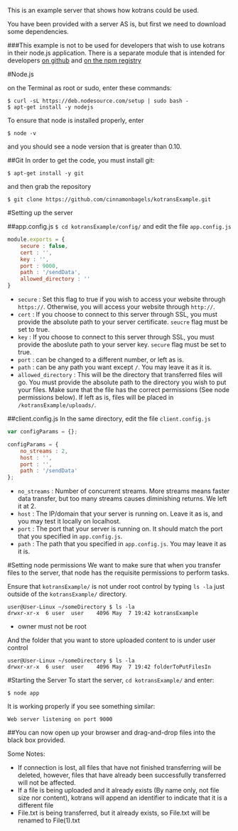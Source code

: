 This is an example server that shows how kotrans could be used.

You have been provided with a server AS is, but first we need to download some dependencies. 

###This example is not to be used for developers that wish to use kotrans in their node.js application. There is a separate module that is intended for developers [on github](https://github.com/cinnamonbagels/kotrans) and [on the npm registry](https://npmjs.org/package/kotrans)

#Node.js

on the Terminal as root or sudo, enter these commands:
```
$ curl -sL https://deb.nodesource.com/setup | sudo bash -
$ apt-get install -y nodejs
```

To ensure that node is installed properly, enter
```
$ node -v
```
and you should see a node version that is greater than 0.10.

##Git
In order to get the code, you must install git:
```
$ apt-get install -y git
```
and then grab the repository
```
$ git clone https://github.com/cinnamonbagels/kotransExample.git
```

#Setting up the server

##app.config.js
`$ cd kotransExample/config/` and edit the file `app.config.js`

```javascript
module.exports = {
	secure : false,
	cert : '',
	key : '',
	port : 9000,
	path : '/sendData',
	allowed_directory : ''
}
```
* `secure` : Set this flag to true if you wish to access your website through `https://`. Otherwise, you will access your website through `http://`.
* `cert` : If you choose to connect to this server through SSL, you must provide the absolute path to your server certificate. `seucre` flag must be set to true.
* `key` : If you choose to connect to this server through SSL, you must provide the aboslute path to your server key. `secure` flag must be set to true.
* `port` : can be changed to a different number, or left as is.
* `path` : can be any path you want except `/`. You may leave it as it is.
* `allowed_directory` : This will be the directory that transferred files will go. You must provide the absolute path to the directory you wish to put your files. Make sure that the file has the correct permissions (See node permissions below). If left as is, files will be placed in `/kotransExample/uploads/`.

##client.config.js
In the same directory, edit the file `client.config.js`

```javascript
var configParams = {};

configParams = {
	no_streams : 2,
	host : '',
	port : '',
	path : '/sendData'
};
```
* `no_streams` : Number of concurrent streams. More streams means faster data transfer, but too many streams causes diminishing returns. We left it at 2.
* `host` : The IP/domain that your server is running on. Leave it as is, and you may test it locally on localhost.
* `port` : The port that your server is running on. It should match the port that you specified in `app.config.js`.
* `path` : The path that you specified in `app.config.js`. You may leave it as it is.


#Setting node permissions
We want to make sure that when you transfer files to the server, that node has the requisite permissions to perform tasks.

Ensure that `kotransExample/` is not under root control by typing `ls -la` just outside of the `kotransExample/` directory.
```
user@User-Linux ~/someDirectory $ ls -la
drwxr-xr-x  6 user  user    4096 May  7 19:42 kotransExample
```
* owner must not be root

And the folder that you want to store uploaded content to is under user control
```
user@User-Linux ~/someDirectory $ ls -la
drwxr-xr-x  6 user  user    4096 May  7 19:42 folderToPutFilesIn
```

#Starting the Server
To start the server, `cd kotransExample/` and enter:
```
$ node app
```

It is working properly if you see something similar:
```
Web server listening on port 9000
```

##You can now open up your browser and drag-and-drop files into the black box provided.

Some Notes:
* If connection is lost, all files that have not finished transferring will be deleted, however, files that have already been successfully transferred will not be affected.
* If a file is being uploaded and it already exists (By name only, not file size nor content), kotrans will append an identifier to indicate that it is a different file
*   File.txt is being transferred, but it already exists, so File.txt will be renamed to File(1).txt